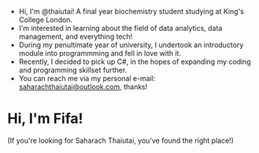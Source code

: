 - Hi, I'm @thaiutai! A final year biochemistry student studying at King's College London.
- I'm interested in learning about the field of data analytics, data management, and everything tech!
- During my penultimate year of university, I undertook an introductory module into programmming and fell in love with it.
- Recently, I decided to pick up C#, in the hopes of expanding my coding and programming skillset further.
- You can reach me via my personal e-mail: saharachthaiutai@outlook.com, thanks!

<h1>Hi, I'm Fifa!</h1>
<p>(If you're looking for Saharach Thaiutai, you've found the right place!)</p>
